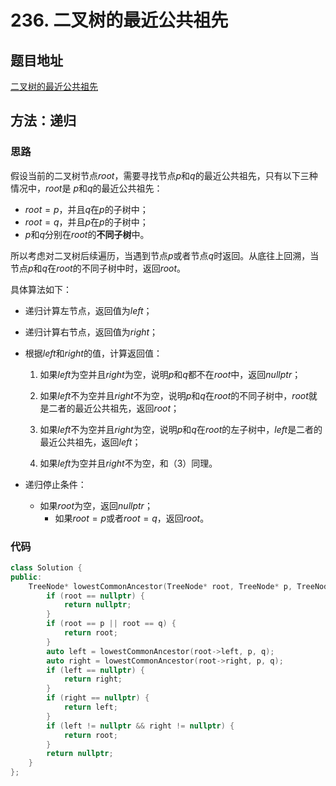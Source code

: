# 236. 二叉树的最近公共祖先

## 题目地址

[二叉树的最近公共祖先](https://leetcode-cn.com/problems/lowest-common-ancestor-of-a-binary-tree/)

## 方法：递归

### 思路

假设当前的二叉树节点$root$，需要寻找节点$p$和$q$的最近公共祖先，只有以下三种情况中，$root$是 $p$和$q$的最近公共祖先：

* $root = p$，并且$q$在$p$的子树中；
* $root = q$，并且$p$在$p$的子树中；
* $p$和$q$分别在$root$的**不同子树**中。

所以考虑对二叉树后续遍历，当遇到节点$p$或者节点$q$时返回。从底往上回溯，当节点$p$和$q$在$root$的不同子树中时，返回$root$。

具体算法如下：

* 递归计算左节点，返回值为$left$；

* 递归计算右节点，返回值为$right$；

* 根据$left$和$right$的值，计算返回值：

  1. 如果$left$为空并且$right$为空，说明$p$和$q$都不在$root$中，返回$nullptr$；

  2. 如果$left$不为空并且$right$不为空，说明$p$和$q$在$root$的不同子树中，$root$就是二者的最近公共祖先，返回$root$；

  3. 如果$left$不为空并且$right$为空，说明$p$和$q$在$root$的左子树中，$left$是二者的最近公共祖先，返回$left$；
  4. 如果$left$为空并且$right$不为空，和（3）同理。

* 递归停止条件：

  * 如果$root$为空，返回$nullptr$；
    * 如果$root = p$或者$root = q$，返回$root$。

### 代码

```C++
class Solution {
public:
    TreeNode* lowestCommonAncestor(TreeNode* root, TreeNode* p, TreeNode* q) {
        if (root == nullptr) {
            return nullptr;
        }
        if (root == p || root == q) {
            return root;
        }
        auto left = lowestCommonAncestor(root->left, p, q);
        auto right = lowestCommonAncestor(root->right, p, q);
        if (left == nullptr) {
            return right;
        }
        if (right == nullptr) {
            return left;
        }
        if (left != nullptr && right != nullptr) {
            return root;
        }
        return nullptr;
    }
};
```

